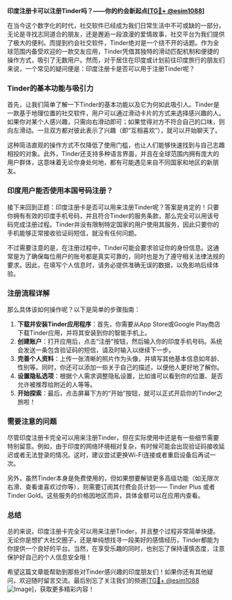 **印度注册卡可以注册Tinder吗？——你的约会新起点[[TG💪+ @esim1088](https://t.me/s/esim1088)]**

在当今这个数字化的时代，社交软件已经成为我们日常生活中不可或缺的一部分。无论是寻找志同道合的朋友，还是邂逅一段浪漫的爱情故事，社交平台为我们提供了极大的便利。而提到约会社交软件，Tinder绝对是一个绕不开的话题。作为全球范围内备受欢迎的一款交友应用，Tinder凭借其独特的滑动匹配机制和便捷的操作方式，吸引了无数用户。然而，对于居住在印度或计划前往印度旅行的朋友们来说，一个常见的疑问便是：印度注册卡是否可以用于注册Tinder呢？

### Tinder的基本功能与吸引力

首先，让我们简单了解一下Tinder的基本功能以及它为何如此吸引人。Tinder是一款基于地理位置的社交软件，用户可以通过滑动卡片的方式来选择感兴趣的人。如果你对某个人感兴趣，只需向右滑动即可；如果觉得对方不符合自己的口味，则向左滑动。一旦双方都对彼此表示了兴趣（即“互相喜欢”），就可以开始聊天了。

这种简洁直观的操作方式不仅降低了使用门槛，也让人们能够快速找到与自己志趣相投的对象。此外，Tinder还支持多种语言界面，并且在全球范围内拥有庞大的用户群体，这意味着无论你身处何地，都有可能遇见来自不同国家和地区的新朋友。

### 印度用户能否使用本国号码注册？

接下来回到正题：印度注册卡是否可以用来注册Tinder呢？答案是肯定的！只要你拥有有效的印度手机号码，并且符合Tinder的服务条款，那么完全可以用该号码完成注册过程。Tinder并没有限制特定国家的用户使用其服务，因此只要你的手机能够正常接收验证码短信，就没有任何问题。

不过需要注意的是，在注册过程中，Tinder可能会要求验证你的身份信息。这通常是为了确保每位用户的账号都是真实可靠的，同时也是为了遵守相关法律法规的要求。因此，在填写个人信息时，请务必提供准确无误的数据，以免影响后续体验。

### 注册流程详解

那么具体该如何操作呢？以下是简单的步骤指南：

1. **下载并安装Tinder应用程序**：首先，你需要从App Store或Google Play商店下载Tinder应用，并将其安装到你的智能手机上。
2. **创建账户**：打开应用后，点击“注册”按钮，然后输入你的印度手机号码。系统会发送一条包含验证码的短信，请及时输入以继续下一步。
3. **完善个人资料**：上传一张清晰的照片作为头像，并填写其他基本信息如年龄、性别等。同时，你还可以添加一些关于自己的描述，以便他人更好地了解你。
4. **设置隐私选项**：根据个人需求调整隐私设置，比如谁可以看到你的位置、是否允许被推荐给附近的人等等。
5. **开始探索**：最后，点击屏幕下方的“开始”按钮，就可以正式开启你的Tinder之旅啦！

### 需要注意的问题

尽管印度注册卡完全可以用来注册Tinder，但在实际使用中还是有一些细节需要特别留意。例如，由于印度的网络环境相对复杂，有时候可能会出现验证码接收延迟或者无法登录的情况。这时，建议尝试更换Wi-Fi连接或者重启设备后再试一次。

另外，虽然Tinder本身是免费使用的，但如果想要解锁更多高级功能（如无限次右滑、查看谁喜欢过你等），则需要订阅其付费会员计划—— Tinder Plus 或者 Tinder Gold。这些服务的价格因地区而异，具体金额可以在应用内查看。

### 总结

总的来说，印度注册卡完全可以用来注册Tinder，并且整个过程非常简单快捷。无论你是想扩大社交圈子，还是单纯想找寻一段美好的感情经历，Tinder都能为你提供一个良好的平台。当然，在享受乐趣的同时，也别忘了保持谨慎态度，注意保护好自己的个人信息安全哦！

希望这篇文章能帮助到那些对Tinder感兴趣的印度朋友们！如果你还有其他疑问，欢迎随时留言交流。最后别忘了关注我们的频道[[TG💪+ @esim1088](https://t.me/s/esim1088) ![Image](https://i.postimg.cc/4NQfJmqS/Snipaste-2025-05-13-00-14-12.png)]，获取更多精彩内容！